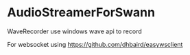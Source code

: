 # AudioStreamerForSwann

WaveRecorder use windows wave api to record

For websocket using 
https://github.com/dhbaird/easywsclient
